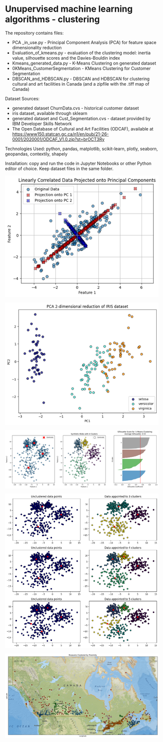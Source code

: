 # Unupervised machine learning algorithms - clustering

The repository contains files:

- PCA _in_use.py - Principal Component Analysis (PCA) for feature space dimensionality reduction 
- Evaluation_of_kmeans.py - evaluation of the clustering model: inertia value, silhouette scores and the Davies-Bouldin index
- Kmeans_generated_data.py - K-Means Clustering on generated dataset
- 0KMeans_CustomerSegmentation - KMeans Clustering for Customer Segmentation
- DBSCAN_and_HDBSCAN.py - DBSCAN and HDBSCAN for clustering cultural and art facilities in Canada (and a zipfile with the .tiff map of Canada)

Dataset Sources: 

  - generated dataset ChurnData.cvs - historical customer dataset
  - iris dataset, available through sklearn
  - generated dataset and Cust_Segmentation.cvs - dataset provided by IBM Developer Skills Network
  - The Open Database of Cultural and Art Facilities (ODCAF), available at https://www150.statcan.gc.ca/n1/en/pub/21-26-0001/2020001/ODCAF_V1.0.zip?st=brOCT3Ry
  
Technologies Used: python, pandas, matplotlib, scikit-learn, plotly, seaborn, geopandas, contextily, shapely

Installation: copy and run the code in Jupyter Notebooks or other Python editor of choice. Keep dataset files in the same folder.

![LinearlyCorrelatedDatProjectedontoPrincipalComponents](https://github.com/natvnu/Machine_Learning/blob/main/Unsupervised%20Machine%20Learning/Linearly%20Correlated%20Data%20Projected%20onto%20Principal%20Components.png?raw=true)

![PCA 2-dimensional reduction of IRIS dataset](https://github.com/natvnu/Machine_Learning/blob/main/Unsupervised%20Machine%20Learning/PCA%202-dimensional%20reduction%20of%20IRIS%20dataset.png?raw=true)

![blobs, clusters and silhouette plot](https://github.com/natvnu/Machine_Learning/blob/main/Unsupervised%20Machine%20Learning/blobs,%20clusters%20and%20silhouette%20plot.png?raw=true
)

![Unclustered blobs and the clustering results for k = 3, 4, and 5](https://github.com/natvnu/Machine_Learning/blob/main/Unsupervised%20Machine%20Learning/Unclustered%20blobs%20and%20the%20clustering%20results%20for%20k%20=%203,%204,%20and%205.png?raw=true)

![Museums clusters in Canada](https://github.com/natvnu/Machine_Learning/blob/main/Unsupervised%20Machine%20Learning/Museums%20clusters%20in%20Canada.png?raw=true)





